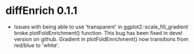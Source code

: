 # diffEnrich 0.1.1

* Issues with being able to use 'transparent' in ggplot2::scale_fill_gradient broke plotFoldEnrichment() function. 
This bug has been fixed in devel version on github. Gradient in plotFoldEnrichment()
now transitions from red/blue to 'white'.
